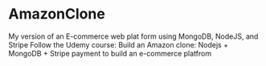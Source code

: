# AmazonClone
My version  of an E-commerce web plat form using MongoDB, NodeJS, and Stripe 
Follow the Udemy course: Build an Amazon clone: Nodejs + MongoDB + Stripe payment to build an e-commerce platfrom
